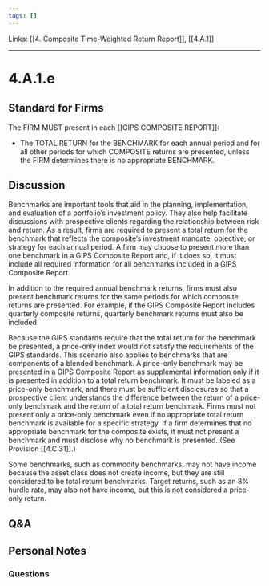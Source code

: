 ```yaml
---
tags: []
---
```

Links: [[4. Composite Time-Weighted Return Report]], [[4.A.1]]
___
# 4.A.1.e
## Standard for Firms
The FIRM MUST present in each [[GIPS COMPOSITE REPORT]]:
- The TOTAL RETURN for the BENCHMARK for each annual period and for all other periods for which COMPOSITE returns are presented, unless the FIRM determines there is no appropriate BENCHMARK.
## Discussion
Benchmarks are important tools that aid in the planning, implementation, and evaluation of a portfolio’s investment policy. They also help facilitate discussions with prospective clients regarding the relationship between risk and return. As a result, firms are required to present a total return for the benchmark that reflects the composite’s investment mandate, objective, or strategy for each annual period. A firm may choose to present more than one benchmark in a GIPS Composite Report and, if it does so, it must include all required information for all benchmarks included in a GIPS Composite Report.

In addition to the required annual benchmark returns, firms must also present benchmark returns for the same periods for which composite returns are presented. For example, if the GIPS Composite Report includes quarterly composite returns, quarterly benchmark returns must also be included.

Because the GIPS standards require that the total return for the benchmark be presented, a price-only index would not satisfy the requirements of the GIPS standards. This scenario also applies to benchmarks that are components of a blended benchmark. A price-only benchmark may be presented in a GIPS Composite Report as supplemental information only if it is presented in addition to a total return benchmark. It must be labeled as a price-only benchmark, and there must be sufficient disclosures so that a prospective client understands the difference between the return of a price-only benchmark and the return of a total return benchmark. Firms must not present only a price-only benchmark even if no appropriate total return benchmark is available for a specific strategy. If a firm determines that no appropriate benchmark for the composite exists, it must not present a benchmark and must disclose why no benchmark is presented. (See Provision [[4.C.31]].)

Some benchmarks, such as commodity benchmarks, may not have income because the asset class does not create income, but they are still considered to be total return benchmarks. Target returns, such as an 8% hurdle rate, may also not have income, but this is not considered a price-only return.
## Q&A

## Personal Notes

### Questions